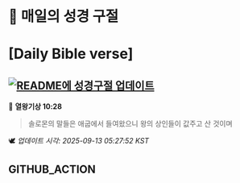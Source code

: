 # 🙏 매일의 성경 구절
# [Daily Bible verse]
## [![README에 성경구절 업데이트](https://github.com/DONGSUKA/first_test/actions/workflows/update-readme-bible.yml/badge.svg)](https://github.com/DONGSUKA/first_test/actions/workflows/update-readme-bible.yml)
<!-- START_BIBLE_VERSE -->
📖 **열왕기상 10:28**
> 솔로몬의 말들은 애굽에서 들여왔으니 왕의 상인들이 값주고 산 것이며

🕊️ _업데이트 시각: 2025-09-13 05:27:52 KST_
  <!-- END_BIBLE_VERSE -->
## GITHUB_ACTION
